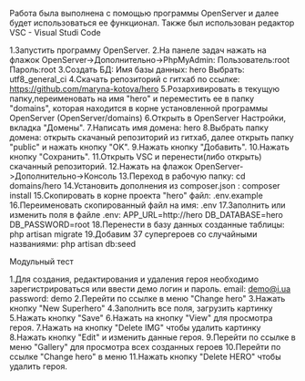 Работа была выполнена с помощью программы OpenServer и далее будет использоваться ее функционал.
Также был использован редактор VSC - Visual Studi Code

1.Запустить программу OpenServer.
2.На панеле задач нажать на флажок OpenServer->Дополнительно->PhpMyAdmin: 
   Пользователь:root 
   Пароль:root
3.Создать БД: 
   Имя базы данных: hero 
   Выбрать: utf8_general_ci
4.Скачать репозиторий с гитхаб по ссылке: https://github.com/maryna-kotova/hero
5.Розархивировать в текущую папку,переименовать на имя "hero" и переместить ее в папку "domains", которая находится в корне установленной программы OpenServer (OpenServer/domains)
6.Открыть в OpenServer Настройки, вкладка "Домены".
7.Написать имя домена: hero
8.Выбрать папку домена: открыть скачаный репозиторий из гитхаб, далее открыть папку "public" и нажать кнопку "OK".
9.Нажать кнопку "Добавить".
10.Нажать кнопку "Сохранить".
11.Открыть VSC и перенести(либо открыть) скачанный репозиторий.
12.Нажать на флажок OpenServer->Дополнительно->Консоль
13.Переход в рабочую папку: cd domains/hero
14.Установить дополнения из composer.json : composer install
15.Скопировать в корне проекта "hero" файл: .env.example
16.Переименовать скопированный файл на имя: .env
17.Заполнить или изменить поля в файле .env:
   APP_URL=http://hero
   DB_DATABASE=hero
   DB_PASSWORD=root
18.Перенести в базу данных созданные таблицы: php artisan migrate
19.Добавим 37 супергероев со случайными названиями: php artisan db:seed

   Mодульный тест

1.Для создания, редактирования и удаления героя необходимо зарегистрироваться или ввести демо логин и пароль.
   email: demo@i.ua
   password: demo
2.Перейти по ссылке в меню "Change hero"
3.Нажать кнопку "New Superhero"
4.Заполнить все поля, загрузить картинку
5.Нажать кнопку "Save"
6.Нажать на кнопку "View" для просмотра героя.
7.Нажать на кнопку "Delete IMG" чтобы удалить картинку
8.Нажать кнопку "Edit" и изменить данные героя.
9.Перейти по ссылке в меню "Gallery" для просмотра всех созданных героев
10.Перейти по ссылке "Change hero" в меню
11.Нажать кнопку "Delete HERO" чтобы удалить героя.
